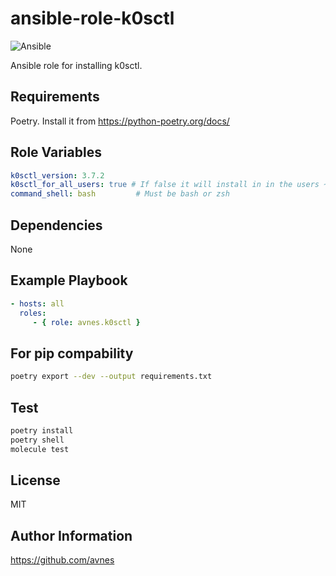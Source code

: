 # ansible-role-k0sctl

![Ansible](https://github.com/avnes/ansible-role-k0sctl/actions/workflows/ansible.yaml/badge.svg)

Ansible role for installing k0sctl.

## Requirements

Poetry. Install it from <https://python-poetry.org/docs/>

## Role Variables

```yaml
k0sctl_version: 3.7.2
k0sctl_for_all_users: true # If false it will install in in the users ~/bin directory
command_shell: bash         # Must be bash or zsh
```

## Dependencies

None

## Example Playbook

```yaml
- hosts: all
  roles:
     - { role: avnes.k0sctl }
```

## For pip compability

```bash
poetry export --dev --output requirements.txt
```

## Test

```bash
poetry install
poetry shell
molecule test
```

## License

MIT

## Author Information

<https://github.com/avnes>

